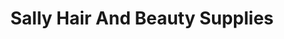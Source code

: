 ---
title: "Sally Hair And Beauty Supplies"
url: /chichester/sally-hair-and-beauty-supplies/
shop: beauty
---